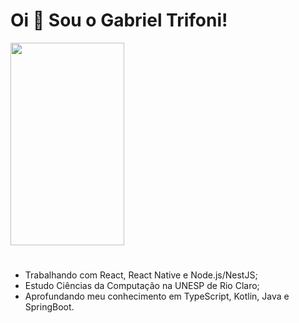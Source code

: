 <h1 align="left">Oi 👋 Sou o Gabriel Trifoni!</h1>

<img src="https://media.tenor.com/7JNExCWqRtgAAAAC/lweo-yuyu.gif" height=324 width=182/>

#

- Trabalhando com React, React Native e Node.js/NestJS;
- Estudo Ciências da Computação na UNESP de Rio Claro;
- Aprofundando meu conhecimento em TypeScript, Kotlin, Java e SpringBoot.
